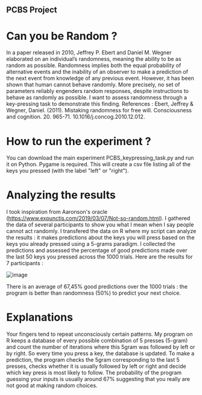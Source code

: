 ## PCBS Project
# Can you be Random ?
In a paper released in 2010, Jeffrey P. Ebert and Daniel M. Wegner elaborated on an individual’s randomness, meaning the ability to be as random as possible. Randomness implies both the equal probability of alternative events and the inability of an observer to make a prediction of the next event from knowledge of any previous event. However, it has been shown that human cannot behave randomly. More precisely, no set of parameters reliably engenders random responses, despite instructions to behave as randomly as possible. I want to assess randomness through a key-pressing task to demonstrate this finding.
References : Ebert, Jeffrey & Wegner, Daniel. (2011). Mistaking randomness for free will. Consciousness and cognition. 20. 965-71. 10.1016/j.concog.2010.12.012. 

# How to run the experiment ?
You can download the main experiment PCBS_keypressing_task.py and run it on Python. Pygame is required. This will create a csv file listing all of the keys you pressed (with the label "left" or "right").

# Analyzing the results
I took inspiration from Aaronson's oracle (https://www.expunctis.com/2019/03/07/Not-so-random.html).
I gathered the data of several participants to show you what I mean when I say people cannot act randomly. I transfered the data on R where my script can analyze the results : it makes predictions about the keys you will press based on the keys you already pressed using a 5-grams paradigm. I collected the predictions and assessed the percentage of good predictions made over the last 50 keys you pressed across the 1000 trials. Here are the results for 7 participants :

![image](https://user-images.githubusercontent.com/81677999/117112101-dd9acf80-ad88-11eb-810e-d61c5694a2e2.png)

There is an average of 67,45% good predictions over the 1000 trials : the program is better than randomness (50%) to predict your next choice.

# Explanations
Your fingers tend to repeat unconsciously certain patterns. My program on R keeps a database of every possible combination of 5 presses (5-gram) and count the number of iterations where this 5gram was followed by left or by right. So every time you press a key, the database is updated. To make a prediction, the program checks the 5gram corresponding to the last 5 presses, checks whether it is usually followed by left or right and decide which key press is most likely to follow. 
The probability of the program guessing your inputs is usually around 67% suggesting that you really are not good at making random choices.
